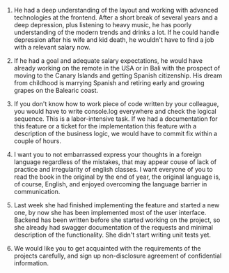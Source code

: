 1. He had a deep understanding of the layout and working with advanced technologies at the frontend.
After a short break of several years and a deep depression, plus listening to heavy music, he has poorly understanding of the modern trends and drinks a lot.
If he could handle depression after his wife and kid death, he wouldn't have to find a job with a relevant salary now.

2. If he had a goal and adequate salary expectations, he would have already working on the remote in the USA or in Bali with the prospect of moving to the Canary Islands and getting Spanish citizenship. 
His dream from childhood is marrying Spanish and retiring early and growing grapes on the Balearic coast. 

3. If you don't know how to work piece of code written by your colleague, you would have to write console.log everywhere and check the logical sequence.
This is a labor-intensive task. If we had a documentation for this feature or a ticket for the implementation this feature with a description of the business logic, we would have to commit fix within a couple of hours.

4. I want you to not embarrassed express your thoughts in a foreign language regardless of the mistakes, that may appear couse of lack of practice and irregularity of english classes. 
I want everyone of you to read the book in the original by the end of year, the original language is, of course, English, and enjoyed overcoming the language barrier in communication.

5. Last week she had finished implementing the feature and started a new one, by now she has been implemented most of the user interface.
Backend has been written before she started working on the project, so she already had swagger documentation of the requests and minimal description of the functionality.
She didn't start writing unit tests yet.

6. We would like you to get acquainted with the requirements of the projects carefully, and sign up non-disclosure agreement of confidential information.
